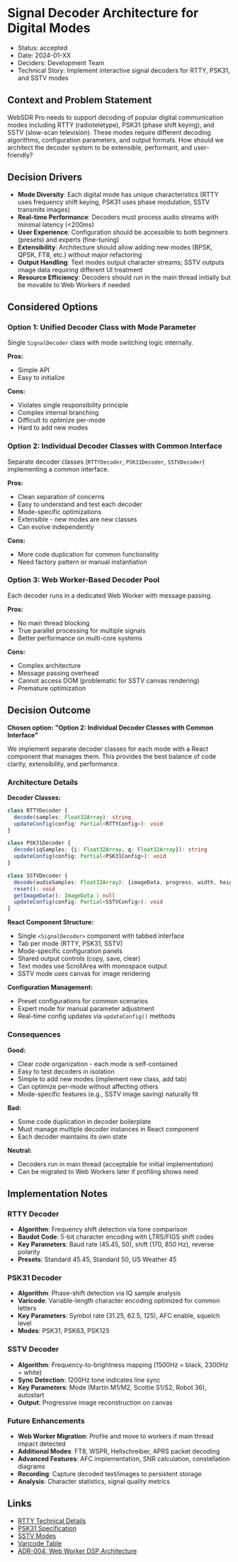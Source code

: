 # Signal Decoder Architecture for Digital Modes

* Status: accepted
* Date: 2024-01-XX
* Deciders: Development Team
* Technical Story: Implement interactive signal decoders for RTTY, PSK31, and SSTV modes

## Context and Problem Statement

WebSDR Pro needs to support decoding of popular digital communication modes including RTTY (radioteletype), PSK31 (phase shift keying), and SSTV (slow-scan television). These modes require different decoding algorithms, configuration parameters, and output formats. How should we architect the decoder system to be extensible, performant, and user-friendly?

## Decision Drivers

* **Mode Diversity**: Each digital mode has unique characteristics (RTTY uses frequency shift keying, PSK31 uses phase modulation, SSTV transmits images)
* **Real-time Performance**: Decoders must process audio streams with minimal latency (<200ms)
* **User Experience**: Configuration should be accessible to both beginners (presets) and experts (fine-tuning)
* **Extensibility**: Architecture should allow adding new modes (BPSK, QPSK, FT8, etc.) without major refactoring
* **Output Handling**: Text modes output character streams; SSTV outputs image data requiring different UI treatment
* **Resource Efficiency**: Decoders should run in the main thread initially but be movable to Web Workers if needed

## Considered Options

### Option 1: Unified Decoder Class with Mode Parameter
Single `SignalDecoder` class with mode switching logic internally.

**Pros:**
* Simple API
* Easy to initialize

**Cons:**
* Violates single responsibility principle
* Complex internal branching
* Difficult to optimize per-mode
* Hard to add new modes

### Option 2: Individual Decoder Classes with Common Interface
Separate decoder classes (`RTTYDecoder`, `PSK31Decoder`, `SSTVDecoder`) implementing a common interface.

**Pros:**
* Clean separation of concerns
* Easy to understand and test each decoder
* Mode-specific optimizations
* Extensible - new modes are new classes
* Can evolve independently

**Cons:**
* More code duplication for common functionality
* Need factory pattern or manual instantiation

### Option 3: Web Worker-Based Decoder Pool
Each decoder runs in a dedicated Web Worker with message passing.

**Pros:**
* No main thread blocking
* True parallel processing for multiple signals
* Better performance on multi-core systems

**Cons:**
* Complex architecture
* Message passing overhead
* Cannot access DOM (problematic for SSTV canvas rendering)
* Premature optimization

## Decision Outcome

**Chosen option: "Option 2: Individual Decoder Classes with Common Interface"**

We implement separate decoder classes for each mode with a React component that manages them. This provides the best balance of code clarity, extensibility, and performance.

### Architecture Details

**Decoder Classes:**
```typescript
class RTTYDecoder {
  decode(samples: Float32Array): string
  updateConfig(config: Partial<RTTYConfig>): void
}

class PSK31Decoder {
  decode(iqSamples: {i: Float32Array, q: Float32Array}): string
  updateConfig(config: Partial<PSK31Config>): void
}

class SSTVDecoder {
  decode(audioSamples: Float32Array): {imageData, progress, width, height}
  reset(): void
  getImageData(): ImageData | null
  updateConfig(config: Partial<SSTVConfig>): void
}
```

**React Component Structure:**
* Single `<SignalDecoder>` component with tabbed interface
* Tab per mode (RTTY, PSK31, SSTV)
* Mode-specific configuration panels
* Shared output controls (copy, save, clear)
* Text modes use ScrollArea with monospace output
* SSTV mode uses canvas for image rendering

**Configuration Management:**
* Preset configurations for common scenarios
* Expert mode for manual parameter adjustment
* Real-time config updates via `updateConfig()` methods

### Consequences

**Good:**
* Clear code organization - each mode is self-contained
* Easy to test decoders in isolation
* Simple to add new modes (implement new class, add tab)
* Can optimize per-mode without affecting others
* Mode-specific features (e.g., SSTV image saving) naturally fit

**Bad:**
* Some code duplication in decoder boilerplate
* Must manage multiple decoder instances in React component
* Each decoder maintains its own state

**Neutral:**
* Decoders run in main thread (acceptable for initial implementation)
* Can be migrated to Web Workers later if profiling shows need

## Implementation Notes

### RTTY Decoder
* **Algorithm**: Frequency shift detection via tone comparison
* **Baudot Code**: 5-bit character encoding with LTRS/FIGS shift codes
* **Key Parameters**: Baud rate (45.45, 50), shift (170, 850 Hz), reverse polarity
* **Presets**: Standard 45.45, Standard 50, US Weather 45

### PSK31 Decoder
* **Algorithm**: Phase-shift detection via IQ sample analysis
* **Varicode**: Variable-length character encoding optimized for common letters
* **Key Parameters**: Symbol rate (31.25, 62.5, 125), AFC enable, squelch level
* **Modes**: PSK31, PSK63, PSK125

### SSTV Decoder
* **Algorithm**: Frequency-to-brightness mapping (1500Hz = black, 2300Hz = white)
* **Sync Detection**: 1200Hz tone indicates line sync
* **Key Parameters**: Mode (Martin M1/M2, Scottie S1/S2, Robot 36), autostart
* **Output**: Progressive image reconstruction on canvas

### Future Enhancements
* **Web Worker Migration**: Profile and move to workers if main thread impact detected
* **Additional Modes**: FT8, WSPR, Hellschreiber, APRS packet decoding
* **Advanced Features**: AFC implementation, SNR calculation, constellation diagrams
* **Recording**: Capture decoded text/images to persistent storage
* **Analysis**: Character statistics, signal quality metrics

## Links

* [RTTY Technical Details](https://en.wikipedia.org/wiki/Radioteletype)
* [PSK31 Specification](http://www.arrl.org/psk31-spec)
* [SSTV Modes](https://www.sstvelectronics.com/info/modes.php)
* [Varicode Table](http://www.arrl.org/psk31-spec)
* [ADR-004: Web Worker DSP Architecture](./0004-web-worker-dsp-architecture.md)

